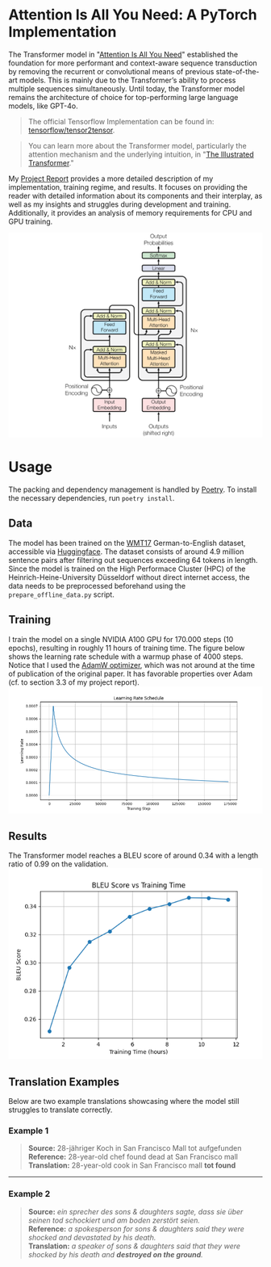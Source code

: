 # Attention Is All You Need: A PyTorch Implementation

The Transformer model in "[Attention Is All You Need](https://arxiv.org/abs/1706.03762)" established the foundation for more performant and context-aware sequence transduction by removing the recurrent or convolutional means of previous state-of-the-art models. 
This is mainly due to the Transformer’s ability to process multiple sequences simultaneously. 
Until today, the Transformer model remains the architecture of choice for top-performing large language models, like GPT-4o.

> The official Tensorflow Implementation can be found in: [tensorflow/tensor2tensor](https://github.com/tensorflow/tensor2tensor/blob/master/tensor2tensor/models/transformer.py).

> You can learn more about the Transformer model, particularly the attention mechanism and the underlying intuition, in "[The Illustrated Transformer](https://jalammar.github.io/illustrated-transformer/)."

My [Project Report](report/main.pdf) provides a more detailed description of my implementation, training regime, and results.
It focuses on providing the reader with detailed information about its components and their interplay, as well as my insights and struggles during development and training.
Additionally, it provides an analysis of memory requirements for CPU and GPU training.

![Transformer architecture](report/figures/transformer.png)

# Usage
The packing and dependency management is handled by [Poetry](https://python-poetry.org/).
To install the necessary dependencies, run `poetry install`.

## Data
The model has been trained on the [WMT17](https://www.statmt.org/wmt17/translation-task.html) German-to-English dataset, accessible via [Huggingface](https://huggingface.co/datasets/wmt/wmt17).
The dataset consists of around 4.9 million sentence pairs after filtering out sequences exceeding 64 tokens in length.
Since the model is trained on the High Performace Cluster (HPC) of the Heinrich-Heine-University Düsseldorf without direct internet access, the data needs to be preprocessed beforehand using the `prepare_offline_data.py` script.

## Training
I train the model on a single NVIDIA A100 GPU for 170.000 steps (10 epochs), resulting in roughly 11 hours of training time.
The figure below shows the learning rate schedule with a warmup phase of 4000 steps. 
Notice that I used the [AdamW optimizer](https://arxiv.org/abs/1711.05101), which was not around at the time of publication of the original paper. It has favorable properties over Adam (cf. to section 3.3 of my project report).
![learning rate schedule](report/figures/lr_schedule_20250129_142747.png)


## Results
The Transformer model reaches a BLEU score of around 0.34 with a length ratio of 0.99 on the validation.
![bleu score](report/figures/bleu_score_val_20250129_142747.png)

## Translation Examples
Below are two example translations showcasing where the model still struggles to translate correctly.

### Example 1
> **Source:** 28-jähriger Koch in San Francisco Mall tot aufgefunden  
> **Reference:** 28-year-old chef found dead at San Francisco mall  
> **Translation:** 28-year-old cook in San Francisco mall **tot found**

---

### Example 2
> **Source:** *ein sprecher des sons & daughters sagte, dass sie über seinen tod schockiert und am boden zerstört seien.*  
> **Reference:** *a spokesperson for sons & daughters said they were shocked and devastated by his death.*  
> **Translation:** *a speaker of sons & daughters said that they were shocked by his death and **destroyed on the ground**.*




